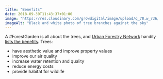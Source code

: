 ```yaml
---
title: "Benefits"
date: 2018-09-30T11:43:37+01:00
image: "https://res.cloudinary.com/growdigital/image/upload/q_70,w_736/v1544353867/branches-27259608937.jpg"
imageAlt: "Black and white photo of tree branches against the sky"
---
```


A #ForestGarden is all about the trees, and [Urban Forestry Network](http://urbanforestrynetwork.org/index.htm) handily [lists the benefits](http://urbanforestrynetwork.org/benefits/index.htm). Trees: 

* have aesthetic value and improve property values
* improve our air quality
* increase water retention and quality
* reduce energy costs
* provide habitat for wildlife
